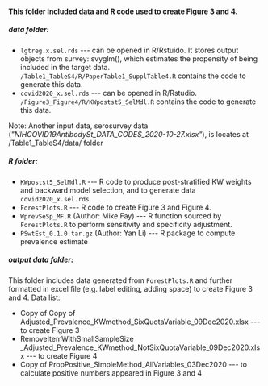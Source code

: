 #### This folder included data and R code used to create Figure 3 and 4.

##### data folder:
- `lgtreg.x.sel.rds` --- can be opened in R/Rstuido. It stores output objects from survey::svyglm(), which estimates the propensity of being included in the target data. `/Table1_TableS4/R/PaperTable1_SupplTable4.R` contains the code to generate this data. 
- `covid2020_x.sel.rds` --- can be opened in R/Rstudio. `/Figure3_Figure4/R/KWpostst5_SelMdl.R` contains the code to generate this data.


Note: Another input data, serosurvey data (*"NIHCOVID19AntibodySt_DATA_CODES_2020-10-27.xlsx"*), is locates at /Table1_TableS4/data/ folder

##### R folder:
- `KWpostst5_SelMdl.R` --- R code to produce post-stratified KW weights and backward model selection, and to generate data `covid2020_x.sel.rds`. 
- `ForestPlots.R` --- R code to create Figure 3 and Figure 4. 
- `WprevSeSp_MF.R` (Author: Mike Fay) --- R function sourced by `ForestPlots.R` to perform sensitivity and specificity adjustment.
- `PSwtEst_0.1.0.tar.gz` (Author: Yan Li) --- R package to compute prevalence estimate

##### output data folder:
This folder includes data generated from `ForestPlots.R` and further formatted in excel file (e.g. label editing, adding space) to create Figure 3 and 4. 
Data list:
- Copy of Copy of Adjusted_Prevalence_KWmethod_SixQuotaVariable_09Dec2020.xlsx  --- to create Figure 3
- RemoveItemWithSmallSampleSize \_Adjusted_Prevalence_KWmethod_NotSixQuotaVariable_09Dec2020.xlsx  --- to create Figure 4
- Copy of PropPositive_SimpleMethod_AllVariables_03Dec2020  --- to calculate positive numbers appeared in Figure 3 and 4




